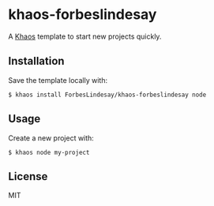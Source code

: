 
# khaos-forbeslindesay

A [Khaos](http://github.com/segmentio/khaos) template to start new projects quickly.

## Installation

Save the template locally with:

    $ khaos install ForbesLindesay/khaos-forbeslindesay node

## Usage

Create a new project with:

    $ khaos node my-project

## License

MIT
